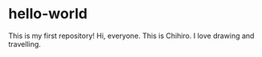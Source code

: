 # hello-world
This is my first repository!
Hi, everyone. This is Chihiro.
I love drawing and travelling.
